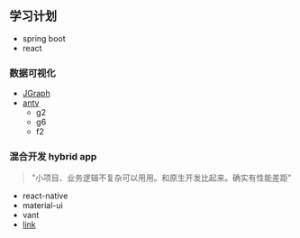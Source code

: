 ## 学习计划

- spring boot
- react

### 数据可视化
- [JGraph](https://github.com/jgraph/mxgraph)
- [antv](https://antv.alipay.com/zh-cn/index.html)
  - g2
  - g6
  - f2
  
### 混合开发 hybrid app
>"小项目、业务逻辑不复杂可以用用。和原生开发比起来。确实有性能差距"
- react-native
- material-ui
- vant
- [link](https://www.cnblogs.com/woodk/p/5215652.html)
